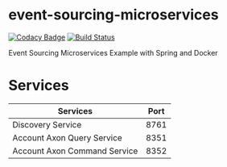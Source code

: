 # event-sourcing-microservices
[![Codacy Badge](https://api.codacy.com/project/badge/Grade/9c0cf830d4b142dcbf3e4a5c1fae7995)](https://www.codacy.com/manual/mmalkiew/event-sourcing-microservices?utm_source=github.com&amp;utm_medium=referral&amp;utm_content=mmalkiew/event-sourcing-microservices&amp;utm_campaign=Badge_Grade)
[![Build Status](https://travis-ci.org/mmalkiew/event-sourcing-microservices.svg?branch=master)](https://travis-ci.org/mmalkiew/event-sourcing-microservices)

Event Sourcing Microservices Example with Spring and Docker


# Services
| Services | Port |
|----------|------|
|Discovery Service|8761|
|Account Axon Query Service|8351|
|Account Axon Command Service|8352|
